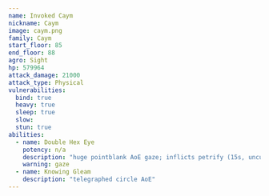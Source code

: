 ```yaml
---
name: Invoked Caym
nickname: Caym
image: caym.png
family: Caym
start_floor: 85
end_floor: 88
agro: Sight
hp: 579964
attack_damage: 21000
attack_type: Physical
vulnerabilities:
  bind: true
  heavy: true
  sleep: true
  slow: 
  stun: true
abilities:
  - name: Double Hex Eye
    potency: n/a
    description: "huge pointblank AoE gaze; inflicts petrify (15s, uncurable)"
    warning: gaze
  - name: Knowing Gleam
    description: "telegraphed circle AoE"
---
```

